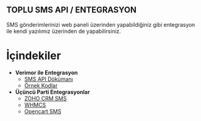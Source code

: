 **TOPLU SMS API / ENTEGRASYON** 
----
SMS gönderimlerinizi web paneli üzerinden yapabildiğiniz gibi entegrasyon ile kendi yazılımız üzerinden de yapabilirsiniz.

# İçindekiler
* **Verimor ile Entegrasyon**
  * [SMS API Dökümanı](https://github.com/verimor/SMS-API/blob/master/user_guide.md)
  * [Örnek Kodlar](https://github.com/verimor/SMS-API/tree/master/sample_codes)
* **Üçüncü Parti Entegrasyonlar**
  * [ZOHO CRM SMS](https://github.com/verimor/SMS-API/tree/master/integrations/zoho-crm-sms)
  * [WHMCS](https://github.com/verimor/SMS-API/tree/master/integrations/whmcs)
  * [Opencart SMS](https://github.com/verimor/SMS-API/tree/master/integrations/opencart-sms)
